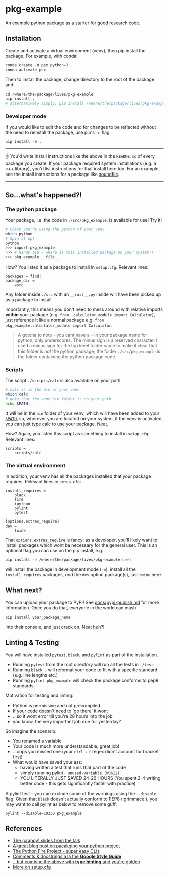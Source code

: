 # pkg-example
An example python package as a starter for good research code.


## Installation
Create and activate a virtual environment (venv), then pip install the package.
For example, with conda:

```python
conda create -n pex python=3
conda activate pex
```

Then to install the package, change directory to the root of the package and:
```python
cd /where/the/package/lives/pkg-example
pip install .
# alternatively simply: pip install /where/the/package/lives/pkg-example
```

### Developer mode

If you would like to edit the code and for changes to be reflected without the
need to reinstall the package, use pip's `-e` flag:
```python
pip install -e .
```

--------

:point_up: You'd write install instructions like the above in the `README.md` of
every package you create. If your package required system installations (e.g.
a c++ library), you'd list instructions for that install here too. For an
example, see the install instructions for a package like
[soundfile](https://pysoundfile.readthedocs.io/en/latest/#installation).

--------


## So...what's happened?!

### The python package
Your package, i.e. the code in `./src/pkg_example`, is available for use! Try
it!
```bash
# Check you're using the python of your venv
which python
# Spin it up!
python
>>> import pkg_example
>>> # Handy tip - where is this installed package on your system?!
>>> pkg_example.__file__
```

How? You listed it as a package to install in `setup.cfg`. Relevant lines:
```
packages = find:
package_dir =
    =src
```
Any folder inside `./src` with an `__init__.py` inside will have been picked up
as a package to install.

Importantly, this means you don't need to mess around with relative imports
**within** your package (e.g. `from .calculator_module import Calculator`), just
reference it like a normal package e.g.
`from pkg_example.calculator_module import Calculator`.

> A gotcha to note - you cant have a `-` in your package name for python, only
underscores. The minus sign is a reserved character. I used a minus sign for the
top level folder name to make it clear that this folder is *not* the python
package; the folder `./src/pkg_example` is the folder containing the python
package code.

### Scripts
The script `./scripts/calc` is also available on your path:
```bash
# calc is in the bin of your venv
which calc
# note that the venv bin folder is on your path
echo $PATH
```
It will be in the `bin` folder of your venv, which will have been added
to your [`$PATH`](http://www.linfo.org/path_env_var.html), so, wherever you are
located on your system, if the venv is activated, you can just type calc to
use your package. Neat.

How? Again, you listed this script as something to install in `setup.cfg`.
Relevant lines:
```
scripts =
    scripts/calc
```

### The virtual environment
In addition, your venv has all the packages installed that your package
requires. Relevant lines in `setup.cfg`:

```
install_requires =
    black
    fire
    ipython
    pylint
    pytest
...
[options.extras_require]
dev =
    twine
```

That `options.extras_require` is fancy: as a developer, you'll likely want to
install packages which wont be necessary for the general user. This is an
optional flag you can use on the pip install, e.g.
```bash
pip install -e /where/the/package/lives/pkg-example[dev]
```
will install the package in development mode (`-e`), install all the
`install_requires` packages, *and* the `dev` option package(s), just `twine`
here.


## What next?
You can upload your package to PyPI! See [docs/pypi-publish.md](docs/pypi-publish.md)
for more information. Once you do that, everyone in the world can mash

```bash
pip install your_package_name
```

into their console, and just crack on. Neat huh?!

## Linting & Testing
You will have installed `pytest`, `black`, and `pylint` as part of the installation.

* Running `pytest` from the root directory will run all the tests in `./test`.
* Running `black .` will reformat your code to fit with a specific standard (e.g.
  line lengths etc.)
* Running `pylint pkg_example` will check the package conforms to pep8 standards.

Motivation for testing and linting:

* Python is permissive and not precompiled
* If your code doesn't need to 'go there' it wont
* ...so it wont error till you're 28 hours into the job
* you know, the very important job due for yesterday?

So imagine the scenario:
* You renamed a variable
* Your code is much more understandable, great job!
* ...oops you missed one (your `ctrl` + `f` regex didn't account for bracket first)
* What would have saved your ass:
    * having written a test that runs that part of the code
    * simply running pylint - `unused-variable (W0612)`
    * YOU LITERALLY JUST SAVED 24-26 HOURS (You spent 2-4 writing better code - 
      this gets significantly faster with practice)

A pylint test - you can exclude some of the warnings using the `--disable` flag. Given that
`black` doesn't actually conform to PEP8 (:grimmace:), you may want to call pylint as below
to remove some guff:
```
pylint --disable=C0330 pkg_example
```


## References

* [The (crappy) slides from the talk][1]
* [A great blog post on pacakging your python project][2]
* [The Python Fire Project - super easy CLIs][3]
* [Comments & docstrings a la the **Google Style Guide**][4]
* [...but combine the above with **type hinting** and you're golden][5]
* [More on setup.cfg][6]


[1]: https://docs.google.com/presentation/d/1dZXcjCLKMEpq_HbjI0L4A_ZVMjBmEVN3mbOytily-78/edit?usp=sharing "Slides from the talk"
[2]: https://realpython.com/pypi-publish-python-package/ "Packaging your python project"
[3]: https://github.com/google/python-fire "python fire"
[4]: http://google.github.io/styleguide/pyguide.html#38-comments-and-docstrings "Google code styleguide - conmments and docstrings"
[5]: https://docs.python.org/3/library/typing.html "Type hints"
[6]: https://setuptools.readthedocs.io/en/latest/setuptools.html#configuring-setup-using-setup-cfg-files "setup.cfg"

